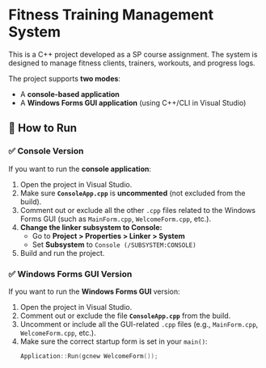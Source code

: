 # Fitness Training Management System

This is a C++ project developed as a SP course assignment. The system is designed to manage fitness clients, trainers, workouts, and progress logs.

The project supports **two modes**:
- A **console-based application**
- A **Windows Forms GUI application** (using C++/CLI in Visual Studio)

## 🚀 How to Run

### ✅ Console Version

If you want to run the **console application**:

1. Open the project in Visual Studio.
2. Make sure **`ConsoleApp.cpp`** is **uncommented** (not excluded from the build).
3. Comment out or exclude all the other `.cpp` files related to the Windows Forms GUI (such as `MainForm.cpp`, `WelcomeForm.cpp`, etc.).
4. **Change the linker subsystem to Console:**
   - Go to **Project > Properties > Linker > System**
   - Set **Subsystem** to `Console (/SUBSYSTEM:CONSOLE)`
5. Build and run the project.

### ✅ Windows Forms GUI Version

If you want to run the **Windows Forms GUI** version:

1. Open the project in Visual Studio.
2. Comment out or exclude the file **`ConsoleApp.cpp`** from the build.
3. Uncomment or include all the GUI-related `.cpp` files (e.g., `MainForm.cpp`, `WelcomeForm.cpp`, etc.).
4. Make sure the correct startup form is set in your `main()`:
   ```cpp
   Application::Run(gcnew WelcomeForm());
